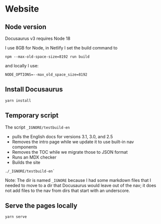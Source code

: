 # Website

## Node version

Docusaurus v3 requires Node 18

I use 8GB for Node, in Netlify I set the build command to 

```shell
npm --max-old-space-size=8192 run build
```

and locally I use:

```shell
NODE_OPTIONS=--max_old_space_size=8192
```

## Install Docusaurus

```shell
yarn install
```

## Temporary script

The script `_IGNORE/testbuild-en`

- pulls the English docs for versions 3.1, 3.0, and 2.5
- Removes the intro page while we update it to use built-in nav components
- Removes the TOC while we migrate those to JSON format
- Runs an MDX checker
- Builds the site

```shell
./_IGNORE/testbuild-en`
```

Note: The dir is named `_IGNORE` because I had some markdown files that I needed to move to a dir that Docusaurus would leave out of the nav; it does not add files to the nav from dirs that start with an underscore.

## Serve the pages locally

```shell
yarn serve
```
